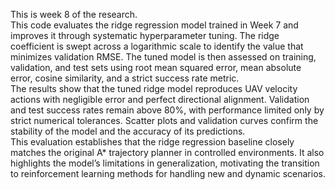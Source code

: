 This is week 8 of the research.  
This code evaluates the ridge regression model trained in Week 7 and improves it through systematic hyperparameter tuning. The ridge coefficient is swept across a logarithmic scale to identify the value that minimizes validation RMSE. The tuned model is then assessed on training, validation, and test sets using root mean squared error, mean absolute error, cosine similarity, and a strict success rate metric.  
The results show that the tuned ridge model reproduces UAV velocity actions with negligible error and perfect directional alignment. Validation and test success rates remain above 80%, with performance limited only by strict numerical tolerances. Scatter plots and validation curves confirm the stability of the model and the accuracy of its predictions.  
This evaluation establishes that the ridge regression baseline closely matches the original A* trajectory planner in controlled environments. It also highlights the model’s limitations in generalization, motivating the transition to reinforcement learning methods for handling new and dynamic scenarios.
